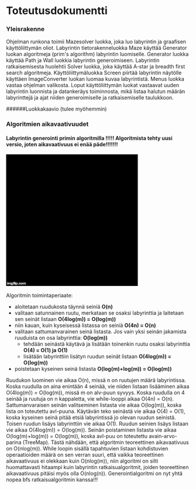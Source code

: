 # Toteutusdokumentti

### Yleisrakenne
Ohjelman runkona toimii Mazesolver luokka, joka luo labyrintin ja graafisen käyttöliittymän oliot. Labyrintin tietorakenneluokka Maze 
käyttää Generator luokan algoritmeja (prim's algorithm) labyrintin luomiselle. Generator luokka käyttää Path ja Wall luokkia labyrintin generoimiseen.
Labyrintin ratkaisemisesta huolehtii Solver luokka, joka käyttää A-star ja breadth first search algoritmeja. Käyttöliittymäluokka Screen piirtää labyrintin näytölle käyttäen ImageConverter luokan
luomaa kuvaa labyrintistä. Menus luokka vastaa ohjelman valikosta. Loput käyttöliittymän luokat vastaavat uuden labyrintin luonnista ja
datankeräys toiminnosta, mikä listaa halutun määrän labyrinttejä ja ajat niiden generoimiselle ja ratkaisemiselle taulukkoon.

######Luokkakaavio (tulee myöhemmin)

### Algoritmien aikavaativuudet
#### Labyrintin generointi primin algoritmilla !!!!! Algoritmista tehty uusi versio, joten aikavaativuus ei enää päde!!!!!!!

![Prim's](https://github.com/joonasil/labyrintin-ratkaisija/blob/master/Dokumentaatio/Kuvia/prim.gif)

Algoritmin toimintaperiaate: 
* aloitetaan ruudukosta täynnä seiniä **O(n)**
* valitaan satunnainen ruutu, merkataan se osaksi labyrinttia ja laitetaan sen seinät listaan **O(4log(m)) = O(log(m))**
* niin kauan, kuin kyseisessä listassa on seiniä **O(4n) = O(n)**
* valitaan sattumanvarainen seinä listasta. Jos vain yksi seinän jakamista ruuduista on osa labyrinttia: **O(log(m))**
  * tehdään seinästä käytävä ja lisätään toinenkin ruutu osaksi labyrinttia **O(4) = O(1) ja O(1)**
  * lisätään labyrinttiin lisätyn ruudun seinät listaan **O(4log(m)) = O(log(m))**
* poistetaan kyseinen seinä listasta **O(log(m)+log(m)) = O(log(m))**

Ruudukon luominen vie aikaa O(n), missä n on ruutujen määrä labyrintissa.
Koska ruudulla on aina enintään 4 seinää, vie niiden listaan lisääminen aikaa O(4log(m)) = O(log(m)), missä m on alv-puun syvyys.
Koska ruudulla on 4 seinää ja ruutuja on n kappaletta, vie while-looppi aikaa O(4n) = O(n).
Sattumanvaraisen seinän valitseminen listasta vie aikaa O(log(m)), koska lista on toteutettu avl-puuna.
Käytävän teko seinästä vie aikaa O(4) = O(1), koska kyseinen seinä pitää etsiä labyrintissä jo olevan ruudun seinistä.
Toisen ruudun lisäys labyrinttiin vie aikaa O(1). Ruudun seinien lisäys listaan vie aikaa O(4log(m)) = O(log(m)).
Seinän poistaminen listasta vie aikaa O(log(m)+log(m)) = O(log(m)), koska avl-puu on toteutettu avain-arvo-parina (TreeMap).
Tästä nähdään, että algoritmin teoreettinen aikavaativuus on O(nlog(m)). While loopin sisällä tapahtuvien listaan kohdistuvien
operaatioiden määrä on sen verran suuri, että vaikka teoreettinen aikavaativuus ei olekkaan kuin O(nlog(m)), niin algoritmi on silti
huomattavasti hitaampi kuin labyrintin ratkaisualgoritmit, joiden teoreettinen aikavaativuus pitäisi myös olla O(nlog(n)).
Generointialgoritmi on nyt yhtä nopea bfs ratkaisualgoritmin kanssa!!!
